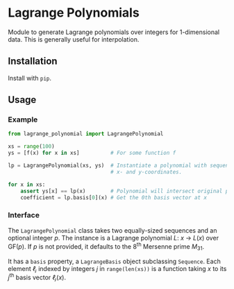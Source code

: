 # Lagrange Polynomials

Module to generate Lagrange polynomials over integers for 1-dimensional data.
This is generally useful for interpolation.

## Installation

Install with `pip`.

## Usage

### Example

```python
from lagrange_polynomial import LagrangePolynomial

xs = range(100)
ys = [f(x) for x in xs]          # For some function f

lp = LagrangePolynomial(xs, ys)  # Instantiate a polynomial with sequences of
                                 # x- and y-coordinates.

for x in xs:
    assert ys[x] == lp(x)        # Polynomial will intersect original points
    coefficient = lp.basis[0](x) # Get the 0th basis vector at x
```

### Interface

The `LagrangePolynomial` class takes two equally-sized sequences and an optional integer _p_.
The instance is a Lagrange polynomial _L_: _x_ -> _L_(_x_) over GF(_p_). If _p_ is not provided, it defaults to the 8<sup>th</sup> Mersenne prime _M_<sub>31</sub>.

It has a `basis` property, a `LagrangeBasis` object subclassing `Sequence`.
Each element _ℓⱼ_ indexed by integers _j_ in `range(len(xs))` is a function taking _x_ to its _j_<sup>th</sup> basis vector _ℓⱼ_(_x_).
